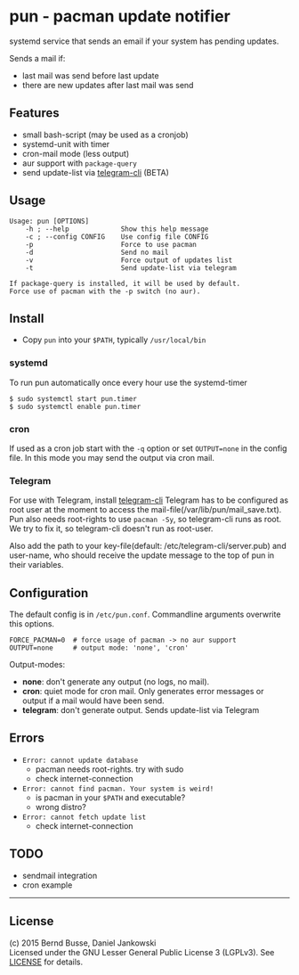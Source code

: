 pun - pacman update notifier
============================

systemd service that sends an email if your system has pending updates.

Sends a mail if:

- last mail was send before last update
- there are new updates after last mail was send


Features
--------

- small bash-script (may be used as a cronjob)
- systemd-unit with timer
- cron-mail mode (less output)
- aur support with `package-query`
- send update-list via [telegram-cli](https://github.com/vysheng/tg) (BETA)


Usage
-----
```
Usage: pun [OPTIONS]
    -h ; --help             Show this help message
    -c ; --config CONFIG    Use config file CONFIG
    -p                      Force to use pacman
    -d                      Send no mail
    -v                      Force output of updates list
    -t                      Send update-list via telegram

If package-query is installed, it will be used by default.
Force use of pacman with the -p switch (no aur).
```

Install
-------

- Copy `pun` into your `$PATH`, typically `/usr/local/bin`

### systemd

To run pun automatically once every hour use the systemd-timer
    
    $ sudo systemctl start pun.timer
    $ sudo systemctl enable pun.timer

### cron

If used as a cron job start with the `-q` option or set `OUTPUT=none` in the config file.
In this mode you may send the output via cron mail.

### Telegram

For use with Telegram, install [telegram-cli](https://github.com/vysheng/tg)
Telegram has to be configured as root user at the moment to access the mail-file(/var/lib/pun/mail_save.txt).
Pun also needs root-rights to use `pacman -Sy`, so telegram-cli runs as root. We try to fix it, so telegram-cli
doesn't run as root-user.

Also add the path to your key-file(default: /etc/telegram-cli/server.pub) and user-name, who should receive the update
message to the top of pun in their variables.

Configuration
-------------

The default config is in `/etc/pun.conf`. Commandline arguments overwrite this options.

    FORCE_PACMAN=0  # force usage of pacman -> no aur support
    OUTPUT=none     # output mode: 'none', 'cron'

Output-modes:

- __none__: don't generate any output (no logs, no mail).
- __cron__: quiet mode for cron mail. Only generates error messages or output if a mail would have been send.
- __telegram__: don't generate output. Sends update-list via Telegram


Errors
------
- `Error: cannot update database`
    - pacman needs root-rights. try with sudo
    - check internet-connection
- `Error: cannot find pacman. Your system is weird!`
    - is pacman in your `$PATH` and executable?
    - wrong distro?
- `Error: cannot fetch update list`
    - check internet-connection 


TODO
----

- sendmail integration
- cron example


---

License
-------

(c) 2015 Bernd Busse, Daniel Jankowski  
Licensed under the GNU Lesser General Public License 3 (LGPLv3). See [LICENSE](./LICENSE) for details.

